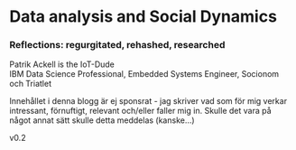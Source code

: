# Data analysis and Social Dynamics

### Reflections: regurgitated, rehashed, researched 

Patrik Ackell is the IoT-Dude
<br>
IBM Data Science Professional, Embedded Systems Engineer, Socionom och Triatlet

Innehållet i denna blogg är ej sponsrat - jag skriver vad som för mig verkar intressant, förnuftigt, relevant och/eller faller mig in. 
Skulle det vara på något annat sätt skulle detta meddelas (kanske...)


v0.2


